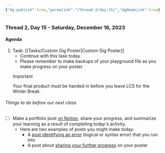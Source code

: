 ```yaml
---
{"dg-publish":true,"permalink":"/thread-2/day-15/","dgHomeLink":true}
---
```


### Thread 2, Day 15 - Saturday, December 16, 2023
#### Agenda
1. Task: [[Tasks/Custom Gig Poster\|Custom Gig Poster]]
	- Continue with this task today.
	- Please remember to make backups of your playground file as you make progress on your poster.
	> [!IMPORTANT]
	> Your final product must be handed in before you leave LCS for the Winter Break.

###### Things to do before our next class
- [ ] Make a portfolio post [on Notion](https://notion.so), share your progress, and summarize your learning as a result of completing today's activity.
	- Here are two examples of posts you might make today:
		- A [post identifying an error](https://www.notion.so/lakefieldcs/Thread-2-Day-14-Fixing-a-logical-error-b3bba22cdb6c4a4f995a08ee62d888b8?pvs=4) (logical or syntax error) that you run into
		- A post about [sharing your further progress](https://www.notion.so/lakefieldcs/Thread-2-Day-14-Custom-Gig-Poster-v2-8d060c2eb1bc4e5abeffa012be68af0b?pvs=4) on your poster